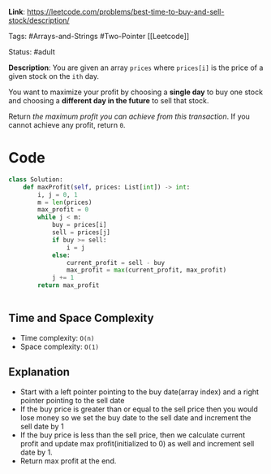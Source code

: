 **Link**: https://leetcode.com/problems/best-time-to-buy-and-sell-stock/description/

Tags: #Arrays-and-Strings #Two-Pointer [[Leetcode]]

Status: #adult 

**Description**: You are given an array `prices` where `prices[i]` is the price of a given stock on the `ith` day.

You want to maximize your profit by choosing a **single day** to buy one stock and choosing a **different day in the future** to sell that stock.

Return _the maximum profit you can achieve from this transaction_. If you cannot achieve any profit, return `0`.


# Code

```python
class Solution:
    def maxProfit(self, prices: List[int]) -> int:
        i, j = 0, 1
        m = len(prices)
        max_profit = 0
        while j < m:
            buy = prices[i]
            sell = prices[j]
            if buy >= sell:
                i = j
            else:
                current_profit = sell - buy
                max_profit = max(current_profit, max_profit)
            j += 1
        return max_profit
         

```
## Time and Space Complexity

- Time complexity: `O(n)`
- Space complexity: `O(1)`
## Explanation

- Start with a left pointer pointing to the buy date(array index) and a right pointer pointing to the sell date
- If the buy price is greater than or equal to the sell price then you would lose money so we set the buy date to the sell date and increment the sell date by 1
- If the buy price is less than the sell price, then we calculate current profit and update max profit(initialized to 0) as well and increment sell date by 1.
- Return max profit at the end.
